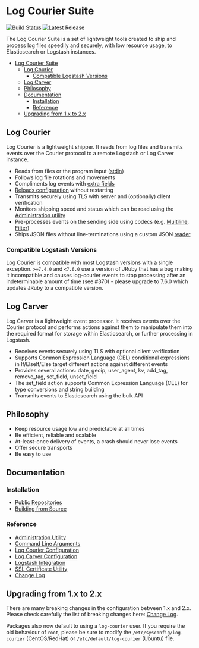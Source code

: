 # Log Courier Suite

[![Build Status](https://img.shields.io/github/workflow/status/driskell/log-courier/CI.svg?label=CI)](https://travis-ci.org/driskell/log-courier)
[![Latest Release](https://img.shields.io/github/release/driskell/log-courier.svg)](https://github.com/driskell/log-courier/releases/latest)

The Log Courier Suite is a set of lightweight tools created to ship and process
log files speedily and securely, with low resource usage, to Elasticsearch or
Logstash instances.

- [Log Courier Suite](#log-courier-suite)
  - [Log Courier](#log-courier)
    - [Compatible Logstash Versions](#compatible-logstash-versions)
  - [Log Carver](#log-carver)
  - [Philosophy](#philosophy)
  - [Documentation](#documentation)
    - [Installation](#installation)
    - [Reference](#reference)
  - [Upgrading from 1.x to 2.x](#upgrading-from-1x-to-2x)

## Log Courier

Log Courier is a lightweight shipper. It reads from log files and transmits events over the Courier protocol to a remote Logstash or Log Carver instance.

- Reads from files or the program input ([stdin](docs/log-courier/Configuration.md#stdin))
- Follows log file rotations and movements
- Compliments log events with [extra fields](docs/log-courier/Configuration.md#fields)
- [Reloads configuration](docs/log-courier/Configuration.md#reloading-configuration) without restarting
- Transmits securely using TLS with server and (optionally) client verification
- Monitors shipping speed and status which can be read using the [Administration utility](docs/AdministrationUtility.md)
- Pre-processes events on the sending side using codecs (e.g. [Multiline](docs/log-courier/codecs/Multiline.md), [Filter](docs/log-courier/codecs/Filter.md))
- Ships JSON files without line-terminations using a custom JSON [reader](docs/log-courier/Configuration.md#reader)

### Compatible Logstash Versions

Log Courier is compatible with most Logstash versions with a single exception. `>=7.4.0` and `<7.6.0` use a version of JRuby that has a bug making it incompatible and causes log-courier events to stop processing after an indeterminable amount of time (see #370) - please upgrade to 7.6.0 which updates JRuby to a compatible version.

## Log Carver

Log Carver is a lightweight event processor. It receives events over the Courier
protocol and performs actions against them to manipulate them into the required
format for storage within Elasticsearch, or further processing in Logstash.

- Receives events securely using TLS with optional client verification
- Supports Common Expression Language (CEL) conditional expressions in If/ElseIf/Else target different actions against different events
- Provides several actions: date, geoip, user_agent, kv, add_tag, remove_tag, set_field, unset_field
- The set_field action supports Common Expression Language (CEL) for type conversions and string building
- Transmits events to Elasticsearch using the bulk API

## Philosophy

- Keep resource usage low and predictable at all times
- Be efficient, reliable and scalable
- At-least-once delivery of events, a crash should never lose events
- Offer secure transports
- Be easy to use

## Documentation

### Installation

- [Public Repositories](docs/PublicRepositories.md)
- [Building from Source](docs/BuildingFromSource.md)

### Reference

- [Administration Utility](docs/AdministrationUtility.md)
- [Command Line Arguments](docs/CommandLineArguments.md)
- [Log Courier Configuration](docs/log-courier/Configuration.md)
- [Log Carver Configuration](docs/log-carver/Configuration.md)
- [Logstash Integration](docs/LogstashIntegration.md)
- [SSL Certificate Utility](docs/SSLCertificateUtility.md)
- [Change Log](CHANGELOG.md)

## Upgrading from 1.x to 2.x

There are many breaking changes in the configuration between 1.x and 2.x. Please
check carefully the list of breaking changes here:
[Change Log](CHANGELOG.md#200).

Packages also now default to using a `log-courier` user. If you require the old
behaviour of `root`, please be sure to modify the `/etc/sysconfig/log-courier`
(CentOS/RedHat) or `/etc/default/log-courier` (Ubuntu) file.
